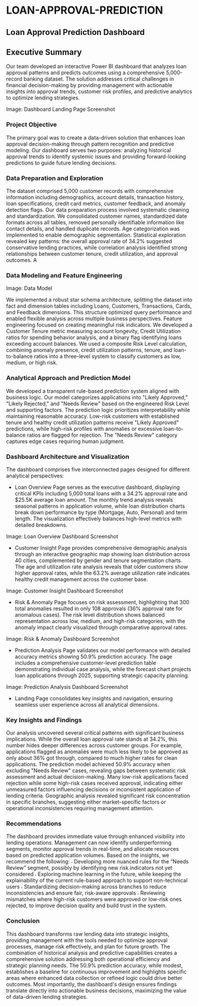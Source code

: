 # LOAN-APPROVAL-PREDICTION
## Loan Approval Prediction Dashboard

## Executive Summary
Our team developed an interactive Power BI dashboard that analyzes loan approval patterns and predicts outcomes using a comprehensive 5,000-record banking dataset. The solution addresses critical challenges in financial decision-making by providing management with actionable insights into approval trends, customer risk profiles, and predictive analytics to optimize lending strategies.
 
Image: Dashboard Landing Page Screenshot

### Project Objective
The primary goal was to create a data-driven solution that enhances loan approval decision-making through pattern recognition and predictive modeling. Our dashboard serves two purposes: analyzing historical approval trends to identify systemic issues and providing forward-looking predictions to guide future lending decisions.


### Data Preparation and Exploration
The dataset comprised 5,000 customer records with comprehensive information including demographics, account details, transaction history, loan specifications, credit card metrics, customer feedback, and anomaly detection flags.
Our data preparation process involved systematic cleaning and standardization. We consolidated customer names, standardized date formats across all tables, removed personally identifiable information like contact details, and handled duplicate records. Age categorization was implemented to enable demographic segmentation.
Statistical exploration revealed key patterns: the overall approval rate of 34.2% suggested conservative lending practices, while correlation analysis identified strong relationships between customer tenure, credit utilization, and approval outcomes. A

### Data Modeling and Feature Engineering 
Image: Data Model

We implemented a robust star schema architecture, splitting the dataset into fact and dimension tables including Loans, Customers, Transactions, Cards, and Feedback dimensions. This structure optimized query performance and enabled flexible analysis across multiple business perspectives.
Feature engineering focused on creating meaningful risk indicators. We developed a Customer Tenure metric measuring account longevity, Credit Utilization ratios for spending behavior analysis, and a binary flag identifying loans exceeding account balances. We used a composite Risk Level calculation, combining anomaly presence, credit utilization patterns, tenure, and loan-to-balance ratios into a three-level system to classify customers as low, medium, or high risk.

### Analytical Approach and Prediction Model
We developed a transparent rule-based prediction system aligned with business logic. Our model categorizes applications into "Likely Approved," "Likely Rejected," and "Needs Review" based on the engineered Risk Level and supporting factors.
The prediction logic prioritizes interpretability while maintaining reasonable accuracy. Low-risk customers with established tenure and healthy credit utilization patterns receive "Likely Approved" predictions, while high-risk profiles with anomalies or excessive loan-to-balance ratios are flagged for rejection. The "Needs Review" category captures edge cases requiring human judgment.

### Dashboard Architecture and Visualization
The dashboard comprises five interconnected pages designed for different analytical perspectives:
* Loan Overview Page serves as the executive dashboard, displaying critical KPIs including 5,000 total loans with a 34.2% approval rate and $25.5K average loan amount. The monthly trend analysis reveals seasonal patterns in application volume, while loan distribution charts break down performance by type (Mortgage, Auto, Personal) and term length. The visualization effectively balances high-level metrics with detailed breakdowns.
 
Image: Loan Overview Dashboard Screenshot
  
* Customer Insight Page provides comprehensive demographic analysis through an interactive geographic map showing loan distribution across 40 cities, complemented by gender and tenure segmentation charts. The age and utilization rate analysis reveals that older customers show higher approval rates, while the 63.2% average utilization rate indicates healthy credit management across the customer base.
 
Image: Customer Insight Dashboard Screenshot

* Risk & Anomaly Page focuses on risk assessment, highlighting that 300 total anomalies resulted in only 108 approvals (36% approval rate for anomalous cases). The risk level distribution shows balanced representation across low, medium, and high-risk categories, with the anomaly impact clearly visualized through comparative approval rates.
 
Image: Risk & Anomaly Dashboard Screenshot
* Prediction Analysis Page validates our model performance with detailed accuracy metrics showing 50.9% prediction accuracy. The page includes a comprehensive customer-level prediction table demonstrating individual case analysis, while the forecast chart projects loan applications through 2025, supporting strategic capacity planning.
 
Image: Prediction Analysis Dashboard Screenshot
* Landing Page consolidates key insights and navigation, ensuring seamless user experience across all analytical dimensions.

### Key Insights and Findings
Our analysis uncovered several critical patterns with significant business implications. While the overall loan approval rate stands at 34.2%, this number hides deeper differences across customer groups. For example, applications flagged as anomalies were much less likely to be approved as only about 36% got through, compared to much higher rates for clean applications.
The prediction model achieved 50.9% accuracy when excluding "Needs Review" cases, revealing gaps between systematic risk assessment and actual decision-making. Many low-risk applications faced rejection while some high-risk cases received approval, indicating either unmeasured factors influencing decisions or inconsistent application of lending criteria.
Geographic analysis revealed significant risk concentration in specific branches, suggesting either market-specific factors or operational inconsistencies requiring management attention.

### Recommendations
The dashboard provides immediate value through enhanced visibility into lending operations. Management can now identify underperforming segments, monitor approval trends in real-time, and allocate resources based on predicted application volumes.
Based on the insights, we recommend the following:
˗	Developing more nuanced rules for the “Needs Review” segment, possibly by identifying new risk indicators not yet considered
˗	Exploring machine learning in the future, while keeping the explainability of the current rule-based approach to support non-technical users
˗	Standardizing decision-making across branches to reduce inconsistencies and ensure fair, risk-aware approvals
˗	Reviewing mismatches where high-risk customers were approved or low-risk ones rejected, to improve decision quality and build trust in the system.


### Conclusion
This dashboard transforms raw lending data into strategic insights, providing management with the tools needed to optimize approval processes, manage risk effectively, and plan for future growth. The combination of historical analysis and predictive capabilities creates a comprehensive solution addressing both operational efficiency and strategic planning needs.
The 50.9% prediction accuracy, while modest, establishes a baseline for continuous improvement and highlights specific areas where enhanced data collection or refined logic could drive better outcomes. Most importantly, the dashboard's design ensures findings translate directly into actionable business decisions, maximizing the value of data-driven lending strategies.
